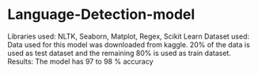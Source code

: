 # Language-Detection-model
Libraries used: NLTK, Seaborn, Matplot, Regex, Scikit Learn
Dataset used: Data used for this model was downloaded from kaggle. 20% of the data is used as test dataset and the remaining 80% is used as train dataset.
Results: The model has 97 to 98 % accuracy

